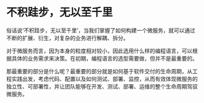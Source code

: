 # 不积跬步，无以至千里

俗话说‘不积跬步，无以至千里’，当我们掌握了如何构建一个微服务，就可以通过不断的扩展、衍生，对复杂的业务进行解耦、拆分。

对于微服务而言，因为本身的粒度相对较小，因此选用什么样的编程语言，可以根据具体的业务需求来决策。在初期，编程语言的选型需要做，但并不是最重要的。

那最重要的部分是什么呢？最重要的部分就是如何基于软件交付的生命周期，从工程实践出发，考虑代码、配置以及如何测试、部署、监控，从而有效体现微服务的独立性、可部署性，并让团队能够在开发、测试、部署、运维的整个生命周期驾驭微服务。
